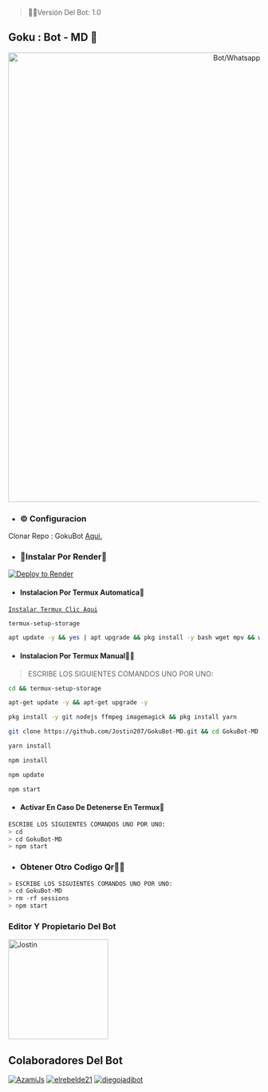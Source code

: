 
> 🌹📍Versión Del Bot: 1.0

## Goku : Bot  - MD 🌸
<p align="center">
<img src="https://telegra.ph/file/b02bbca79774c02bda357.jpg" alt="Bot/Whatsapp" width="900"/>
</p>


- ### ©️ Configuracion
 Clonar Repo : GokuBot [Aqui.](https://github.com/Jostin/GokuBot-MD/fork)

  
- ### 🧸Instalar Por Render🧩

[![Deploy to Render](https://render.com/images/deploy-to-render-button.svg)](https://dashboard.render.com/blueprint/new?repo=https%3A%2F%2Fgithub.com%2Jostin207%2FGokuBot-MD) 


- #### Instalacion Por Termux Automatica🧸

[`Instalar Termux Clic Aqui`](https://www.mediafire.com/file/3hsvi3xkpq3a64o/termux_118.apk/file)
 
```bash
termux-setup-storage
```

```bash
apt update -y && yes | apt upgrade && pkg install -y bash wget mpv && wget -O - https://raw.githubusercontent.com/Jostin207/GokuBot-MD/master/goku.sh | bash
```

- #### Instalacion Por Termux Manual👨‍💻
> ESCRIBE LOS SIGUIENTES COMANDOS UNO POR UNO:

```bash
cd && termux-setup-storage
```

```bash
apt-get update -y && apt-get upgrade -y
```

```bash
pkg install -y git nodejs ffmpeg imagemagick && pkg install yarn 
```

```bash
git clone https://github.com/Jostin207/GokuBot-MD.git && cd GokuBot-MD
```

```bash
yarn install
```

```bash
npm install
```

```bash
npm update
```

```bash
npm start
```
</details>

- #### Activar En Caso De Detenerse En Termux🧸
```bash
ESCRIBE LOS SIGUIENTES COMANDOS UNO POR UNO:
> cd 
> cd GokuBot-MD
> npm start
```

- ### Obtener Otro Codigo Qr👨‍💻 
```bash
> ESCRIBE LOS SIGUIENTES COMANDOS UNO POR UNO:
> cd GokuBot-MD
> rm -rf sessions
> npm start
```

### Editor Y Propietario Del Bot 
<a
href="https://github.com/Jostin207"><img src="https://github.com/Jostin207.png" width="200" height="200" alt="Jostin"/></a>

## Colaboradores Del Bot  
[![AzamiJs](https://github.com/AzamiJs.png?size=100)](https://github.com/AzamiJs) [![elrebelde21](https://github.com/elrebelde21.png?size=100)](https://github.com/elrebelde21) [![diegojadibot](https://github.com/diegojadibot.png?size=100)](https://github.com/diegojadibot)